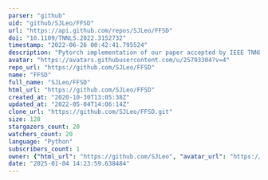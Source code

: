 ```yaml
---
parser: "github"
uid: "github/SJLeo/FFSD"
url: "https://api.github.com/repos/SJLeo/FFSD"
doi: "10.1109/TNNLS.2022.3152732"
timestamp: "2022-06-26 00:42:41.795524"
description: "Pytorch implementation of our paper accepted by IEEE TNNLS, 2022 -- Distilling a Powerful Student Model via Online Knowledge Distillation"
avatar: "https://avatars.githubusercontent.com/u/25793304?v=4"
repo_url: "https://github.com/SJLeo/FFSD"
name: "FFSD"
full_name: "SJLeo/FFSD"
html_url: "https://github.com/SJLeo/FFSD"
created_at: "2020-10-30T13:05:38Z"
updated_at: "2022-05-04T14:06:14Z"
clone_url: "https://github.com/SJLeo/FFSD.git"
size: 128
stargazers_count: 20
watchers_count: 20
language: "Python"
subscribers_count: 1
owner: {"html_url": "https://github.com/SJLeo", "avatar_url": "https://avatars.githubusercontent.com/u/25793304?v=4", "login": "SJLeo", "type": "User"}
date: "2025-01-04 14:23:59.638484"
---
```

